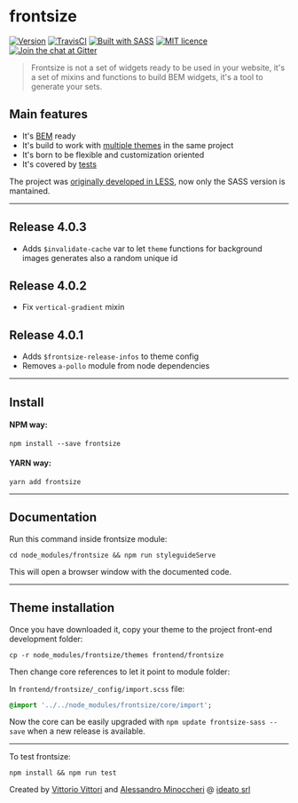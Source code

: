 # frontsize

[![Version](http://img.shields.io/:version-4.0.2-E7C04B.svg)](https://github.com/ideatosrl/frontsize/releases/tag/4.0.3)
[![TravisCI](https://travis-ci.org/ideatosrl/frontsize.svg?branch=master)](https://travis-ci.org/ideatosrl/frontsize/builds)
[![Built with SASS](http://img.shields.io/:language-SASS-ff6799.svg)](http://badges.github.io/badgerbadgerbadger/)
[![MIT licence](http://img.shields.io/:license-MIT-00AFFF.svg)](https://github.com/ideatosrl/frontsize/blob/master/LICENSE.md)
[![Join the chat at Gitter](http://img.shields.io/:gitter-chat-00AFFF.svg)](https://gitter.im/ideatosrl/frontsize)

>  Frontsize is not a set of widgets ready to be used in your website, it's a set
>  of mixins and functions to build BEM widgets, it's  a tool to generate your sets.

## Main features

- It's [BEM][bem] ready
- It's build to work with [multiple themes][themes] in the same project
- It's born to be flexible and customization oriented
- It's covered by [tests][test]

The project was [originally developed in LESS][less], now only the SASS version is mantained.

--------------------------------------------------------------------------------

## Release 4.0.3

- Adds `$invalidate-cache` var to let `theme` functions for background images generates also a random unique id

## Release 4.0.2

- Fix `vertical-gradient` mixin

## Release 4.0.1

- Adds `$frontsize-release-infos` to theme config
- Removes `a-pollo` module from node dependencies

---
## Install

#### NPM way:

```
npm install --save frontsize
```

#### YARN way:

```
yarn add frontsize
```

--------------------------------------------------------------------------------

## Documentation

Run this command inside frontsize module:

```
cd node_modules/frontsize && npm run styleguideServe
```

This will open a browser window with the documented code.

--------------------------------------------------------------------------------

## Theme installation

Once you have downloaded it, copy your theme to the project front-end development folder:

```
cp -r node_modules/frontsize/themes frontend/frontsize
```

Then change core references to let it point to module folder:

In `frontend/frontsize/_config/import.scss` file:

```sass
@import '../../node_modules/frontsize/core/import';
```

Now the core can be easily upgraded with `npm update frontsize-sass --save` when a new release is available.

--------------------------------------------------------------------------------

To test frontsize:

```
npm install && npm run test
```

Created by [Vittorio Vittori][vitto] and [Alessandro Minoccheri][minompi] @ [ideato srl][ideato]

[test]: https://github.com/ideatosrl/frontsize/blob/master/test/js/
[themes]: https://github.com/ideatosrl/frontsize/tree/master/themes
[bem]: https://github.com/ideatosrl/frontsize/blob/master/test/js/components-bem.js
[dustman]: https://github.com/ideatosrl/dustman
[ideato]: http://www.ideato.it
[less]: https://github.com/ideatosrl/frontsize-less
[minompi]: https://twitter.com/minompi
[frontsize]: https://github.com/ideatosrl/frontsize
[sassdoc]: http://sassdoc.com/
[tests]: https://github.com/ideatosrl/frontsize-sass/tree/master/test/js
[vitto]: https://twitter.com/vttrx
